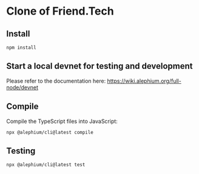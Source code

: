 # Clone of Friend.Tech

## Install

```
npm install
```

## Start a local devnet for testing and development

Please refer to the documentation here: https://wiki.alephium.org/full-node/devnet

## Compile

Compile the TypeScript files into JavaScript:

```
npx @alephium/cli@latest compile 
```

## Testing

```
npx @alephium/cli@latest test
```
